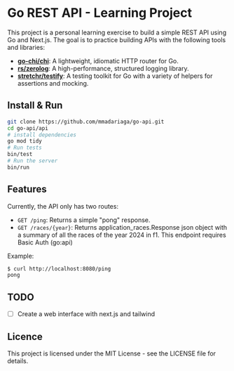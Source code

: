 # Go REST API - Learning Project

This project is a personal learning exercise to build a simple REST API using Go and Next.js. The goal is to practice building APIs with the following tools and libraries:

- **[go-chi/chi](https://github.com/go-chi/chi/v5)**: A lightweight, idiomatic HTTP router for Go.
- **[rs/zerolog](https://github.com/rs/zerolog)**: A high-performance, structured logging library.
- **[stretchr/testify](https://github.com/stretchr/testify)**: A testing toolkit for Go with a variety of helpers for assertions and mocking.


## Install & Run
```bash
git clone https://github.com/mmadariaga/go-api.git
cd go-api/api
# install dependencies
go mod tidy 
# Run tests
bin/test
# Run the server
bin/run
```

## Features

Currently, the API only has two routes:
- `GET /ping`: Returns a simple "pong" response.
- `GET /races/{year}`: Returns application_races.Response json object with a summary of all the races of the year 2024 in f1. This endpoint requires Basic Auth (go:api)

Example:
```bash
$ curl http://localhost:8080/ping
pong
```

## TODO
 - [ ] Create a web interface with next.js and tailwind

## Licence
This project is licensed under the MIT License - see the LICENSE file for details.